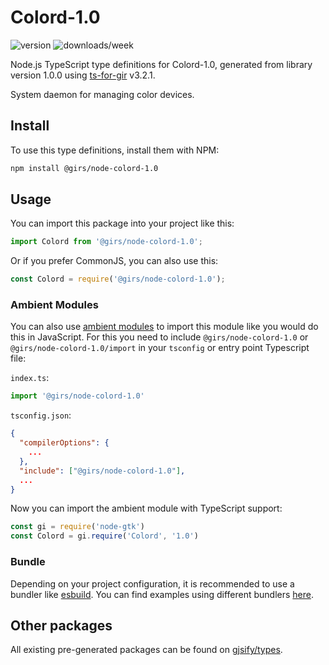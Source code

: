 
# Colord-1.0

![version](https://img.shields.io/npm/v/@girs/node-colord-1.0)
![downloads/week](https://img.shields.io/npm/dw/@girs/node-colord-1.0)


Node.js TypeScript type definitions for Colord-1.0, generated from library version 1.0.0 using [ts-for-gir](https://github.com/gjsify/ts-for-gir) v3.2.1.

System daemon for managing color devices.

## Install

To use this type definitions, install them with NPM:
```bash
npm install @girs/node-colord-1.0
```

## Usage

You can import this package into your project like this:
```ts
import Colord from '@girs/node-colord-1.0';
```

Or if you prefer CommonJS, you can also use this:
```ts
const Colord = require('@girs/node-colord-1.0');
```

### Ambient Modules

You can also use [ambient modules](https://github.com/gjsify/ts-for-gir/tree/main/packages/cli#ambient-modules) to import this module like you would do this in JavaScript.
For this you need to include `@girs/node-colord-1.0` or `@girs/node-colord-1.0/import` in your `tsconfig` or entry point Typescript file:

`index.ts`:
```ts
import '@girs/node-colord-1.0'
```

`tsconfig.json`:
```json
{
  "compilerOptions": {
    ...
  },
  "include": ["@girs/node-colord-1.0"],
  ...
}
```

Now you can import the ambient module with TypeScript support: 

```ts
const gi = require('node-gtk')
const Colord = gi.require('Colord', '1.0')
```


### Bundle

Depending on your project configuration, it is recommended to use a bundler like [esbuild](https://esbuild.github.io/). You can find examples using different bundlers [here](https://github.com/gjsify/ts-for-gir/tree/main/examples).

## Other packages

All existing pre-generated packages can be found on [gjsify/types](https://github.com/gjsify/types).


